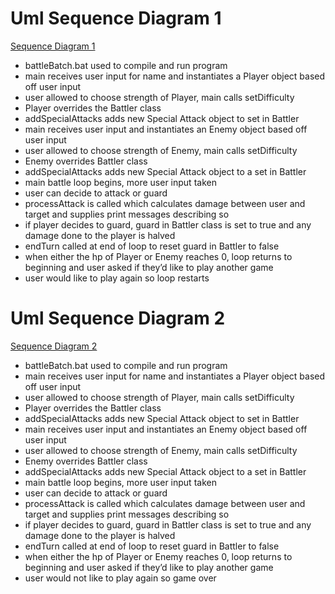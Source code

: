 
# Uml Sequence Diagram 1

[Sequence Diagram 1](UML%20Sequence%20Diagram%201.png)

- battleBatch.bat used to compile and run program
- main receives user input for name and instantiates a Player object based off user input
- user allowed to choose strength of Player, main calls setDifficulty
- Player overrides the Battler class
- addSpecialAttacks adds new Special Attack object to set in Battler
-	main receives user input and instantiates an Enemy object based off user input
- user allowed to choose strength of Enemy, main calls setDifficulty
- Enemy overrides Battler class
- addSpecialAttacks adds new Special Attack object to a set in Battler
-	main battle loop begins, more user input taken
- user can decide to attack or guard
- processAttack is called which calculates damage between user and target and supplies print messages describing so
- if player decides to guard, guard in Battler class is set to true and any damage done to the player is halved
- endTurn called at end of loop to reset guard in Battler to false
- when either the hp of Player or Enemy reaches 0, loop returns to beginning and user asked if they’d like to play another game
- user would like to play again so loop restarts



# Uml Sequence Diagram 2

[Sequence Diagram 2](UML%20sequence%20diagram%202.png)

- battleBatch.bat used to compile and run program
- main receives user input for name and instantiates a Player object based off user input
- user allowed to choose strength of Player, main calls setDifficulty
- Player overrides the Battler class
- addSpecialAttacks adds new Special Attack object to set in Battler
-	main receives user input and instantiates an Enemy object based off user input
- user allowed to choose strength of Enemy, main calls setDifficulty
- Enemy overrides Battler class
- addSpecialAttacks adds new Special Attack object to a set in Battler
-	main battle loop begins, more user input taken
- user can decide to attack or guard
- processAttack is called which calculates damage between user and target and supplies print messages describing so
- if player decides to guard, guard in Battler class is set to true and any damage done to the player is halved
- endTurn called at end of loop to reset guard in Battler to false
- when either the hp of Player or Enemy reaches 0, loop returns to beginning and user asked if they’d like to play another game
- user would not like to play again so game over


